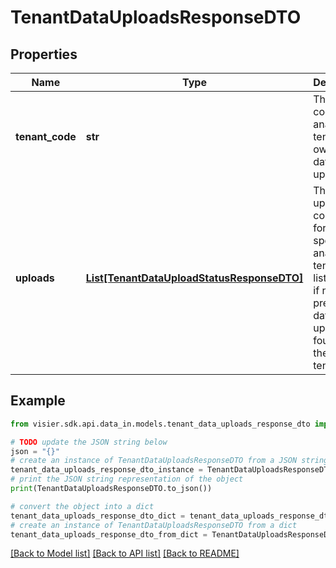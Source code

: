 # TenantDataUploadsResponseDTO


## Properties

Name | Type | Description | Notes
------------ | ------------- | ------------- | -------------
**tenant_code** | **str** | The tenant code of the analytic tenant owning the data uploads. | [optional] 
**uploads** | [**List[TenantDataUploadStatusResponseDTO]**](TenantDataUploadStatusResponseDTO.md) | The data uploads completed for the specified analytic tenant. The list is empty if no previous data uploads are found for the analytic tenant. | [optional] 

## Example

```python
from visier.sdk.api.data_in.models.tenant_data_uploads_response_dto import TenantDataUploadsResponseDTO

# TODO update the JSON string below
json = "{}"
# create an instance of TenantDataUploadsResponseDTO from a JSON string
tenant_data_uploads_response_dto_instance = TenantDataUploadsResponseDTO.from_json(json)
# print the JSON string representation of the object
print(TenantDataUploadsResponseDTO.to_json())

# convert the object into a dict
tenant_data_uploads_response_dto_dict = tenant_data_uploads_response_dto_instance.to_dict()
# create an instance of TenantDataUploadsResponseDTO from a dict
tenant_data_uploads_response_dto_from_dict = TenantDataUploadsResponseDTO.from_dict(tenant_data_uploads_response_dto_dict)
```
[[Back to Model list]](../README.md#documentation-for-models) [[Back to API list]](../README.md#documentation-for-api-endpoints) [[Back to README]](../README.md)



